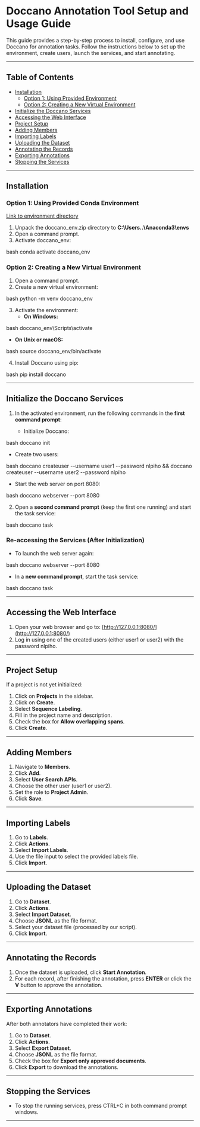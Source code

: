 # Doccano Annotation Tool Setup and Usage Guide

This guide provides a step-by-step process to install, configure, and use Doccano for annotation tasks. Follow the instructions below to set up the environment, create users, launch the services, and start annotating.

---

## Table of Contents
- [Installation](#installation)
  - [Option 1: Using Provided Environment](#option-1-using-provided-environment)
  - [Option 2: Creating a New Virtual Environment](#option-2-creating-a-new-virtual-environment)
- [Initialize the Doccano Services](#Initialize-the-doccano-services)
- [Accessing the Web Interface](#accessing-the-web-interface)
- [Project Setup](#project-setup)
- [Adding Members](#adding-members)
- [Importing Labels](#importing-labels)
- [Uploading the Dataset](#uploading-the-dataset)
- [Annotating the Records](#annotating-the-records)
- [Exporting Annotations](#exporting-annotations)
- [Stopping the Services](#stopping-the-services)

---

## Installation

### Option 1: Using Provided Conda Environment
[Link to environment directory](https://drive.google.com/file/d/1tG4jZjARH6H29paLDeCvn7B4muejV4KH/view?usp=drive_link)
1. Unpack the doccano_env.zip directory to **C:\Users\..\Anaconda3\envs**
2. Open a command prompt.
2. Activate doccano_env:
    
bash
   conda activate doccano_env


### Option 2: Creating a New Virtual Environment
1. Open a command prompt.
2. Create a new virtual environment:
   
bash
   python -m venv doccano_env

3. Activate the environment:
   - **On Windows:**
     
bash
     doccano_env\Scripts\activate

   - **On Unix or macOS:**
     
bash
     source doccano_env/bin/activate

4. Install Doccano using pip:
   
bash
   pip install doccano


---

## Initialize the Doccano Services

1. In the activated environment, run the following commands in the **first command prompt**:

   - Initialize Doccano:
     
bash
     doccano init

   - Create two users:
     
bash
     doccano createuser --username user1 --password nlpiho && doccano createuser --username user2 --password nlpiho

   - Start the web server on port 8080:
     
bash
     doccano webserver --port 8080


2. Open a **second command prompt** (keep the first one running) and start the task service:
   
bash
   doccano task


### Re-accessing the Services (After Initialization)
- To launch the web server again:
  
bash
  doccano webserver --port 8080

- In a **new command prompt**, start the task service:
  
bash
  doccano task


---

## Accessing the Web Interface

1. Open your web browser and go to: [http://127.0.0.1:8080/](http://127.0.0.1:8080/)
2. Log in using one of the created users (either user1 or user2) with the password nlpiho.

---

## Project Setup

If a project is not yet initialized:

1. Click on **Projects** in the sidebar.
2. Click on **Create**.
3. Select **Sequence Labeling**.
4. Fill in the project name and description.
5. Check the box for **Allow overlapping spans**.
6. Click **Create**.

---

## Adding Members

1. Navigate to **Members**.
2. Click **Add**.
3. Select **User Search APIs**.
4. Choose the other user (user1 or user2).
5. Set the role to **Project Admin**.
6. Click **Save**.

---

## Importing Labels

1. Go to **Labels**.
2. Click **Actions**.
3. Select **Import Labels**.
4. Use the file input to select the provided labels file.
5. Click **Import**.

---

## Uploading the Dataset

1. Go to **Dataset**.
2. Click **Actions**.
3. Select **Import Dataset**.
4. Choose **JSONL** as the file format.
5. Select your dataset file (processed by our script).
6. Click **Import**.

---

## Annotating the Records

1. Once the dataset is uploaded, click **Start Annotation**.
2. For each record, after finishing the annotation, press **ENTER** or click the **V** button to approve the annotation.

---

## Exporting Annotations

After both annotators have completed their work:

1. Go to **Dataset**.
2. Click **Actions**.
3. Select **Export Dataset**.
4. Choose **JSONL** as the file format.
5. Check the box for **Export only approved documents**.
6. Click **Export** to download the annotations.

---

## Stopping the Services

- To stop the running services, press CTRL+C in both command prompt windows.

---
